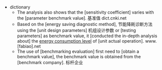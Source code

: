 - dictionary
    - The analysis also shows that the [sensitivity coefficient] varies with the [parameter benchmark value]. 基准值 dict.cnki.net
    - Based on the [energy saving diagnostic method], 节能降耗诊断方法 using the [unit design parameters] 机组设计参数 or [testing parameters] as benchmark value, it [conducted the in-depth analysis about] the [energy consumption level](((HPlNVN735))) of [unit actual operation]. www.[fabiao].net
    - The use of [benchmarking evaluation] first need to [obtain a benchmark value], the benchmark value is obtained from the [benchmark company]. 标杆企业
